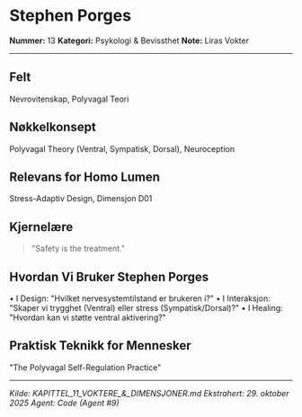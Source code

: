 # Stephen Porges

**Nummer:** 13
**Kategori:** Psykologi & Bevissthet
**Note:** Liras Vokter

---

## Felt
Nevrovitenskap, Polyvagal Teori

## Nøkkelkonsept
Polyvagal Theory (Ventral, Sympatisk, Dorsal), Neuroception

## Relevans for Homo Lumen
Stress-Adaptiv Design, Dimensjon D01

## Kjernelære
> "Safety is the treatment."

## Hvordan Vi Bruker Stephen Porges
• I Design: "Hvilket nervesystemtilstand er brukeren i?"
• I Interaksjon: "Skaper vi trygghet (Ventral) eller stress (Sympatisk/Dorsal)?"
• I Healing: "Hvordan kan vi støtte ventral aktivering?"

## Praktisk Teknikk for Mennesker
"The Polyvagal Self-Regulation Practice"

---

*Kilde: KAPITTEL_11_VOKTERE_&_DIMENSJONER.md*
*Ekstrahert: 29. oktober 2025*
*Agent: Code (Agent #9)*
